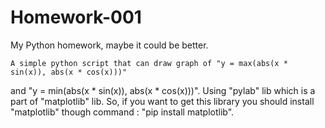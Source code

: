 # Homework-001
My Python homework, maybe it could be better.

	A simple python script that can draw graph of "y = max(abs(x * sin(x)), abs(x * cos(x)))"
and "y = min(abs(x * sin(x)), abs(x * cos(x)))".
	Using "pylab" lib which is a part of "matplotlib" lib. So, if you want to get this library
you should install "matplotlib" though command : "pip install matplotlib".
